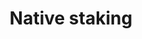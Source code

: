 ---
id: polybft-staking
title: Native staking
sidebar_label: Native staking
description: "Explanation about PolyBFT, the consensus mechanism for Polygon Edge."
keywords:
  - docs
  - polygon
  - edge
  - consensus
  - polybft
  - pos
---